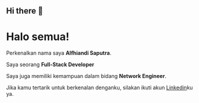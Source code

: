 ## Hi there 👋

# Halo semua! 

Perkenalkan nama saya **Alfhiandi Saputra**.<br>

Saya seorang **Full-Stack Developer** <br>

Saya juga memiliki kemampuan dalam bidang **Network Engineer**.<br>

Jika kamu tertarik untuk berkenalan denganku, silakan ikuti akun [Linkedin](https://www.linkedin.com/in/Alfhiandi-Saputra/)ku ya.



<!--
**Alfitechskills/Alfitechskills** is a ✨ _special_ ✨ repository because its `README.md` (this file) appears on your GitHub profile.

Here are some ideas to get you started:

- 🔭 I’m currently working on ...
- 🌱 I’m currently learning ...
- 👯 I’m looking to collaborate on ...
- 🤔 I’m looking for help with ...
- 💬 Ask me about ...
- 📫 How to reach me: ...
- 😄 Pronouns: ...
- ⚡ Fun fact: ...
-->
